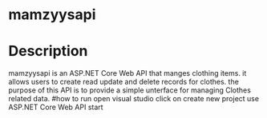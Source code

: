 # mamzyysapi
# Description 
mamzyysapi is an ASP.NET Core Web API that manges clothing items. it allows users to create read update and delete records for clothes. the purpose of this API is to provide a simple unterface for managing Clothes related data.
#how to run
open visual studio 
click on create new project
use ASP.NET Core Web API
start
